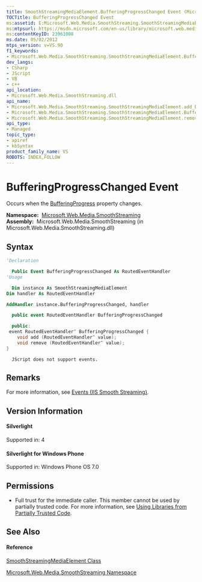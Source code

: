 ```yaml
---
title: SmoothStreamingMediaElement.BufferingProgressChanged Event (Microsoft.Web.Media.SmoothStreaming)
TOCTitle: BufferingProgressChanged Event
ms:assetid: E:Microsoft.Web.Media.SmoothStreaming.SmoothStreamingMediaElement.BufferingProgressChanged
ms:mtpsurl: https://msdn.microsoft.com/en-us/library/microsoft.web.media.smoothstreaming.smoothstreamingmediaelement.bufferingprogresschanged(v=VS.90)
ms:contentKeyID: 23961008
ms.date: 05/02/2012
mtps_version: v=VS.90
f1_keywords:
- Microsoft.Web.Media.SmoothStreaming.SmoothStreamingMediaElement.BufferingProgressChanged
dev_langs:
- CSharp
- JScript
- VB
- c++
api_location:
- Microsoft.Web.Media.SmoothStreaming.dll
api_name:
- Microsoft.Web.Media.SmoothStreaming.SmoothStreamingMediaElement.add_BufferingProgressChanged
- Microsoft.Web.Media.SmoothStreaming.SmoothStreamingMediaElement.BufferingProgressChanged
- Microsoft.Web.Media.SmoothStreaming.SmoothStreamingMediaElement.remove_BufferingProgressChanged
api_type:
- Managed
topic_type:
- apiref
- kbSyntax
product_family_name: VS
ROBOTS: INDEX,FOLLOW
---
```


# BufferingProgressChanged Event

Occurs when the [BufferingProgress](smoothstreamingmediaelement-bufferingprogress-property-microsoft-web-media-smoothstreaming_1.md) property changes.

**Namespace:**  [Microsoft.Web.Media.SmoothStreaming](microsoft-web-media-smoothstreaming-namespace_1.md)  
**Assembly:**  Microsoft.Web.Media.SmoothStreaming (in Microsoft.Web.Media.SmoothStreaming.dll)

## Syntax

``` vb
'Declaration

  Public Event BufferingProgressChanged As RoutedEventHandler
'Usage

  Dim instance As SmoothStreamingMediaElement
Dim handler As RoutedEventHandler

AddHandler instance.BufferingProgressChanged, handler
```

``` csharp
  public event RoutedEventHandler BufferingProgressChanged
```

``` c++
  public:
 event RoutedEventHandler^ BufferingProgressChanged {
    void add (RoutedEventHandler^ value);
    void remove (RoutedEventHandler^ value);
}
```

``` jscript
  JScript does not support events.
```

## Remarks

For more information, see [Events (IIS Smooth Streaming)](events.md).

## Version Information

#### Silverlight

Supported in: 4  

#### Silverlight for Windows Phone

Supported in: Windows Phone OS 7.0  

## Permissions

  - Full trust for the immediate caller. This member cannot be used by partially trusted code. For more information, see [Using Libraries from Partially Trusted Code](https://msdn.microsoft.com/en-us/library/8skskf63\(v=vs.90\)).

## See Also

#### Reference

[SmoothStreamingMediaElement Class](smoothstreamingmediaelement-class-microsoft-web-media-smoothstreaming_1.md)

[Microsoft.Web.Media.SmoothStreaming Namespace](microsoft-web-media-smoothstreaming-namespace_1.md)

